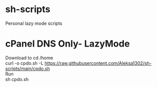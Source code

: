 # sh-scripts
Personal lazy mode scripts 

# cPanel DNS Only- LazyMode
Download to cd /home  
	curl -o cpdo.sh -L https://raw.githubusercontent.com/Aleksa1302/sh-scripts/main/cpdo.sh  
Run  
 sh cpdo.sh
